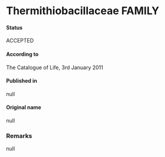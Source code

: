 Thermithiobacillaceae FAMILY
=======

#### Status
ACCEPTED

#### According to
The Catalogue of Life, 3rd January 2011

#### Published in
null

#### Original name
null

### Remarks
null